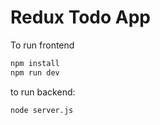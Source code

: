 # Redux Todo App


To run frontend

```bash
npm install
npm run dev
```

to run backend:

```bash
node server.js
```